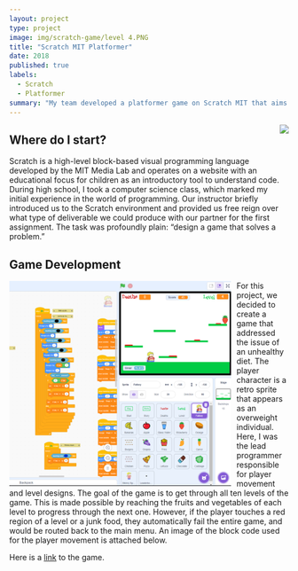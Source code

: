 ```yaml
---
layout: project
type: project
image: img/scratch-game/level 4.PNG
title: "Scratch MIT Platformer"
date: 2018
published: true
labels:
  - Scratch
  - Platformer 
summary: "My team developed a platformer game on Scratch MIT that aims to help the user's character lose weight in a series of levels where the player must avoid unhealthy meal choices, instead opting for a well-balanced diet."
---
```


<div style="float: right; margin-left: 10px;">
  <img width="350px" class="rounded" src="https://raw.githack.com/k-deguz/k-deguz.github.io/main/img/scratch-game/title.PNG">
</div>

## Where do I start?

Scratch is a high-level block-based visual programming language developed by the MIT Media Lab and operates on a website with an educational focus for children as an introductory tool to understand code. During high school, I took a computer science class, which marked my initial experience in the world of programming. Our instructor briefly introduced us to the Scratch environment and provided us free reign over what type of deliverable we could produce with our partner for the first assignment. The task was profoundly plain: “design a game that solves a problem.” 

## Game Development

<div style="float: left; margin-right: 10px;">
  <img width="400px" class="rounded" src="https://raw.githubusercontent.com/k-deguz/k-deguz.github.io/main/img/scratch-game/scratch%20code.PNG">
</div>

For this project, we decided to create a game that addressed the issue of an unhealthy diet. The player character is a retro sprite that appears as an overweight individual. Here, I was the lead programmer responsible for player movement and level designs. The goal of the game is to get through all ten levels of the game. This is made possible by reaching the fruits and vegetables of each level to progress through the next one. However, if the player touches a red region of a level or a junk food, they automatically fail the entire game, and would be routed back to the main menu. An image of the block code used for the player movement is attached below. 

Here is a [link](https://scratch.mit.edu/projects/248152797/) to the game. 
